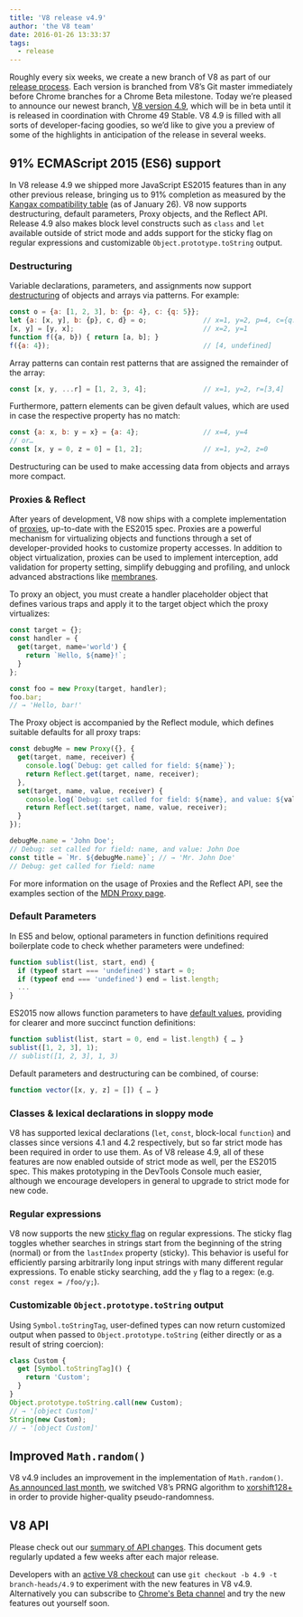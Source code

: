 ```yaml
---
title: 'V8 release v4.9'
author: 'the V8 team'
date: 2016-01-26 13:33:37
tags:
  - release
---
```

Roughly every six weeks, we create a new branch of V8 as part of our [release process](/docs/release-process). Each version is branched from V8’s Git master immediately before Chrome branches for a Chrome Beta milestone. Today we’re pleased to announce our newest branch, [V8 version 4.9](https://chromium.googlesource.com/v8/v8.git/+log/branch-heads/4.9), which will be in beta until it is released in coordination with Chrome 49 Stable. V8 4.9 is filled with all sorts of developer-facing goodies, so we’d like to give you a preview of some of the highlights in anticipation of the release in several weeks.

## 91% ECMAScript 2015 (ES6) support

In V8 release 4.9 we shipped more JavaScript ES2015 features than in any other previous release, bringing us to 91% completion as measured by the [Kangax compatibility table](https://kangax.github.io/compat-table/es6/) (as of January 26). V8 now supports destructuring, default parameters, Proxy objects, and the Reflect API. Release 4.9 also makes block level constructs such as `class` and `let` available outside of strict mode and adds support for the sticky flag on regular expressions and customizable `Object.prototype.toString` output.

### Destructuring

Variable declarations, parameters, and assignments now support [destructuring](https://developer.mozilla.org/en-US/docs/Web/JavaScript/Reference/Operators/Destructuring_assignment) of objects and arrays via patterns. For example:

```js
const o = {a: [1, 2, 3], b: {p: 4}, c: {q: 5}};
let {a: [x, y], b: {p}, c, d} = o;              // x=1, y=2, p=4, c={q: 5}
[x, y] = [y, x];                                // x=2, y=1
function f({a, b}) { return [a, b]; }
f({a: 4});                                      // [4, undefined]
```

Array patterns can contain rest patterns that are assigned the remainder of the array:

```js
const [x, y, ...r] = [1, 2, 3, 4];              // x=1, y=2, r=[3,4]
```

Furthermore, pattern elements can be given default values, which are used in case the respective property has no match:

```js
const {a: x, b: y = x} = {a: 4};                // x=4, y=4
// or…
const [x, y = 0, z = 0] = [1, 2];               // x=1, y=2, z=0
```

Destructuring can be used to make accessing data from objects and arrays more compact.

### Proxies & Reflect

After years of development, V8 now ships with a complete implementation of [proxies](https://developer.mozilla.org/en-US/docs/Web/JavaScript/Reference/Global_Objects/Proxy), up-to-date with the ES2015 spec. Proxies are a powerful mechanism for virtualizing objects and functions through a set of developer-provided hooks to customize property accesses. In addition to object virtualization, proxies can be used to implement interception, add validation for property setting, simplify debugging and profiling, and unlock advanced abstractions like [membranes](http://tvcutsem.github.io/js-membranes/).

To proxy an object, you must create a handler placeholder object that defines various traps and apply it to the target object which the proxy virtualizes:

```js
const target = {};
const handler = {
  get(target, name='world') {
    return `Hello, ${name}!`;
  }
};

const foo = new Proxy(target, handler);
foo.bar;
// → 'Hello, bar!'
```

The Proxy object is accompanied by the Reflect module, which defines suitable defaults for all proxy traps:

```js
const debugMe = new Proxy({}, {
  get(target, name, receiver) {
    console.log(`Debug: get called for field: ${name}`);
    return Reflect.get(target, name, receiver);
  },
  set(target, name, value, receiver) {
    console.log(`Debug: set called for field: ${name}, and value: ${value}`);
    return Reflect.set(target, name, value, receiver);
  }
});

debugMe.name = 'John Doe';
// Debug: set called for field: name, and value: John Doe
const title = `Mr. ${debugMe.name}`; // → 'Mr. John Doe'
// Debug: get called for field: name
```

For more information on the usage of Proxies and the Reflect API, see the examples section of the [MDN Proxy page](https://developer.mozilla.org/en-US/docs/Web/JavaScript/Reference/Global_Objects/Proxy#Examples).

### Default Parameters

In ES5 and below, optional parameters in function definitions required boilerplate code to check whether parameters were undefined:

```js
function sublist(list, start, end) {
  if (typeof start === 'undefined') start = 0;
  if (typeof end === 'undefined') end = list.length;
  ...
}
```

ES2015 now allows function parameters to have [default values](https://developer.mozilla.org/en-US/docs/Web/JavaScript/Reference/Functions/Default_parameters), providing for clearer and more succinct function definitions:

```js
function sublist(list, start = 0, end = list.length) { … }
sublist([1, 2, 3], 1);
// sublist([1, 2, 3], 1, 3)
```

Default parameters and destructuring can be combined, of course:

```js
function vector([x, y, z] = []) { … }
```

### Classes & lexical declarations in sloppy mode

V8 has supported lexical declarations (`let`, `const`, block-local `function`) and classes since versions 4.1 and 4.2 respectively, but so far strict mode has been required in order to use them. As of V8 release 4.9, all of these features are now enabled outside of strict mode as well, per the ES2015 spec. This makes prototyping in the DevTools Console much easier, although we encourage developers in general to upgrade to strict mode for new code.

### Regular expressions

V8 now supports the new [sticky flag](https://developer.mozilla.org/en-US/docs/Web/JavaScript/Reference/Global_Objects/RegExp/sticky) on regular expressions. The sticky flag toggles whether searches in strings start from the beginning of the string (normal) or from the `lastIndex` property (sticky). This behavior is useful for efficiently parsing arbitrarily long input strings with many different regular expressions. To enable sticky searching, add the `y` flag to a regex: (e.g. `const regex = /foo/y;`).

### Customizable `Object.prototype.toString` output

Using `Symbol.toStringTag`, user-defined types can now return customized output when passed to `Object.prototype.toString` (either directly or as a result of string coercion):

```js
class Custom {
  get [Symbol.toStringTag]() {
    return 'Custom';
  }
}
Object.prototype.toString.call(new Custom);
// → '[object Custom]'
String(new Custom);
// → '[object Custom]'
```

## Improved `Math.random()`

V8 v4.9 includes an improvement in the implementation of `Math.random()`. [As announced last month](/blog/math-random), we switched V8’s PRNG algorithm to [xorshift128+](http://vigna.di.unimi.it/ftp/papers/xorshiftplus.pdf) in order to provide higher-quality pseudo-randomness.

## V8 API

Please check out our [summary of API changes](http://bit.ly/v8-api-changes). This document gets regularly updated a few weeks after each major release.

Developers with an [active V8 checkout](https://v8.dev/docs/source-code#using-git) can use `git checkout -b 4.9 -t branch-heads/4.9` to experiment with the new features in V8 v4.9. Alternatively you can subscribe to [Chrome's Beta channel](https://www.google.com/chrome/browser/beta.html) and try the new features out yourself soon.
